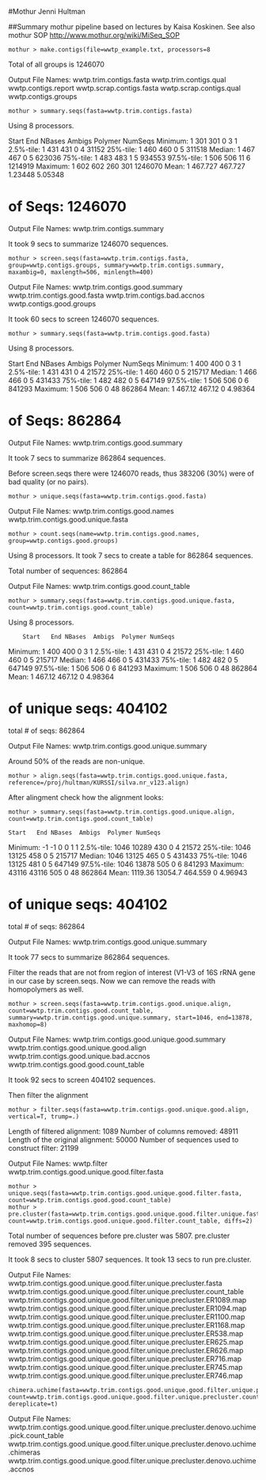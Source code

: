#Mothur
Jenni Hultman

##Summary
mothur pipeline based on lectures by Kaisa Koskinen. See also mothur SOP http://www.mothur.org/wiki/MiSeq_SOP



    mothur > make.contigs(file=wwtp_example.txt, processors=8

Total of all groups is 1246070

Output File Names: 
wwtp.trim.contigs.fasta
wwtp.trim.contigs.qual
wwtp.contigs.report
wwtp.scrap.contigs.fasta
wwtp.scrap.contigs.qual
wwtp.contigs.groups

    mothur > summary.seqs(fasta=wwtp.trim.contigs.fasta)

Using 8 processors.

Start	  End	  NBases	Ambigs	Polymer	NumSeqs
Minimum:	1	301	301	0	3	1
2.5%-tile:	1	431	431	0	4	31152
25%-tile:	1	460	460	0	5	311518
Median: 	1	467	467	0	5	623036
75%-tile:	1	483	483	1	5	934553
97.5%-tile:	1	506	506	11	6	1214919
Maximum:	1	602	602	260	301	1246070
Mean:	1	467.727	467.727	1.23448	5.05348
# of Seqs:	1246070

Output File Names: 
wwtp.trim.contigs.summary

It took 9 secs to summarize 1246070 sequences.


    mothur > screen.seqs(fasta=wwtp.trim.contigs.fasta, group=wwtp.contigs.groups, summary=wwtp.trim.contigs.summary, maxambig=0, maxlength=506, minlength=400)

Output File Names: 
wwtp.trim.contigs.good.summary
wwtp.trim.contigs.good.fasta
wwtp.trim.contigs.bad.accnos
wwtp.contigs.good.groups


It took 60 secs to screen 1246070 sequences.

    mothur > summary.seqs(fasta=wwtp.trim.contigs.good.fasta)

Using 8 processors.

Start	End	NBases	Ambigs	Polymer	NumSeqs
Minimum:	1	400	400	0	3	1
2.5%-tile:	1	431	431	0	4	21572
25%-tile:	1	460	460	0	5	215717
Median: 	1	466	466	0	5	431433
75%-tile:	1	482	482	0	5	647149
97.5%-tile:	1	506	506	0	6	841293
Maximum:	1	506	506	0	48	862864
Mean:	1	467.12	467.12	0	4.98364
# of Seqs:	862864

Output File Names: 
wwtp.trim.contigs.good.summary

It took 7 secs to summarize 862864 sequences.

Before screen.seqs there were 1246070 reads, thus 383206 (30%) were of bad quality (or no pairs). 

    mothur > unique.seqs(fasta=wwtp.trim.contigs.good.fasta)

Output File Names: 
wwtp.trim.contigs.good.names
wwtp.trim.contigs.good.unique.fasta

    mothur > count.seqs(name=wwtp.trim.contigs.good.names, group=wwtp.contigs.good.groups)

Using 8 processors.
It took 7 secs to create a table for 862864 sequences.


Total number of sequences: 862864

Output File Names: 
wwtp.trim.contigs.good.count_table

    mothur > summary.seqs(fasta=wwtp.trim.contigs.good.unique.fasta, count=wwtp.trim.contigs.good.count_table)

Using 8 processors.

		Start	End	NBases	Ambigs	Polymer	NumSeqs
Minimum:	1	400	400	0	3	1
2.5%-tile:	1	431	431	0	4	21572
25%-tile:	1	460	460	0	5	215717
Median: 	1	466	466	0	5	431433
75%-tile:	1	482	482	0	5	647149
97.5%-tile:	1	506	506	0	6	841293
Maximum:	1	506	506	0	48	862864
Mean:	1	467.12	467.12	0	4.98364
# of unique seqs:	404102
total # of seqs:	862864

Output File Names: 
wwtp.trim.contigs.good.unique.summary

Around 50% of the reads are non-unique.

    mothur > align.seqs(fasta=wwtp.trim.contigs.good.unique.fasta, reference=/proj/hultman/KURSSI/silva.nr_v123.align)
After alingment check how the alignment looks:    

    mothur > summary.seqs(fasta=wwtp.trim.contigs.good.unique.align, count=wwtp.trim.contigs.good.count_table)
	
	Start	End	NBases	Ambigs	Polymer	NumSeqs
Minimum:	-1	-1	0	0	1	1
2.5%-tile:	1046	10289	430	0	4	21572
25%-tile:	1046	13125	458	0	5	215717
Median: 	1046	13125	465	0	5	431433
75%-tile:	1046	13125	481	0	5	647149
97.5%-tile:	1046	13878	505	0	6	841293
Maximum:	43116	43116	505	0	48	862864
Mean:	1119.36	13054.7	464.559	0	4.96943
# of unique seqs:	404102
total # of seqs:	862864

Output File Names: 
wwtp.trim.contigs.good.unique.summary

It took 77 secs to summarize 862864 sequences.

Filter the reads that are not from region of interest (V1-V3 of 16S rRNA gene in our case by screen.seqs. Now we can remove the reads with homopolymers as well.

	mothur > screen.seqs(fasta=wwtp.trim.contigs.good.unique.align, count=wwtp.trim.contigs.good.count_table, summary=wwtp.trim.contigs.good.unique.summary, start=1046, end=13878, maxhomop=8)
	
Output File Names: 
wwtp.trim.contigs.good.unique.good.summary
wwtp.trim.contigs.good.unique.good.align
wwtp.trim.contigs.good.unique.bad.accnos
wwtp.trim.contigs.good.good.count_table


It took 92 secs to screen 404102 sequences.

Then filter the alignment

	mothur > filter.seqs(fasta=wwtp.trim.contigs.good.unique.good.align, vertical=T, trump=.)

Length of filtered alignment: 1089
Number of columns removed: 48911
Length of the original alignment: 50000
Number of sequences used to construct filter: 21199

Output File Names: 
wwtp.filter
wwtp.trim.contigs.good.unique.good.filter.fasta

	mothur > unique.seqs(fasta=wwtp.trim.contigs.good.unique.good.filter.fasta, count=wwtp.trim.contigs.good.good.count_table)
	mothur > pre.cluster(fasta=wwtp.trim.contigs.good.unique.good.filter.unique.fasta, count=wwtp.trim.contigs.good.unique.good.filter.count_table, diffs=2)
Total number of sequences before pre.cluster was 5807.
pre.cluster removed 395 sequences.

It took 8 secs to cluster 5807 sequences.
It took 13 secs to run pre.cluster.

Output File Names: 
wwtp.trim.contigs.good.unique.good.filter.unique.precluster.fasta
wwtp.trim.contigs.good.unique.good.filter.unique.precluster.count_table
wwtp.trim.contigs.good.unique.good.filter.unique.precluster.ER1089.map
wwtp.trim.contigs.good.unique.good.filter.unique.precluster.ER1094.map
wwtp.trim.contigs.good.unique.good.filter.unique.precluster.ER1100.map
wwtp.trim.contigs.good.unique.good.filter.unique.precluster.ER1168.map
wwtp.trim.contigs.good.unique.good.filter.unique.precluster.ER538.map
wwtp.trim.contigs.good.unique.good.filter.unique.precluster.ER625.map
wwtp.trim.contigs.good.unique.good.filter.unique.precluster.ER626.map
wwtp.trim.contigs.good.unique.good.filter.unique.precluster.ER716.map
wwtp.trim.contigs.good.unique.good.filter.unique.precluster.ER745.map
wwtp.trim.contigs.good.unique.good.filter.unique.precluster.ER746.map

	chimera.uchime(fasta=wwtp.trim.contigs.good.unique.good.filter.unique.precluster.fasta, count=wwtp.trim.contigs.good.unique.good.filter.unique.precluster.count_table, dereplicate=t)
Output File Names: 
wwtp.trim.contigs.good.unique.good.filter.unique.precluster.denovo.uchime.pick.count_table
wwtp.trim.contigs.good.unique.good.filter.unique.precluster.denovo.uchime.chimeras
wwtp.trim.contigs.good.unique.good.filter.unique.precluster.denovo.uchime.accnos



